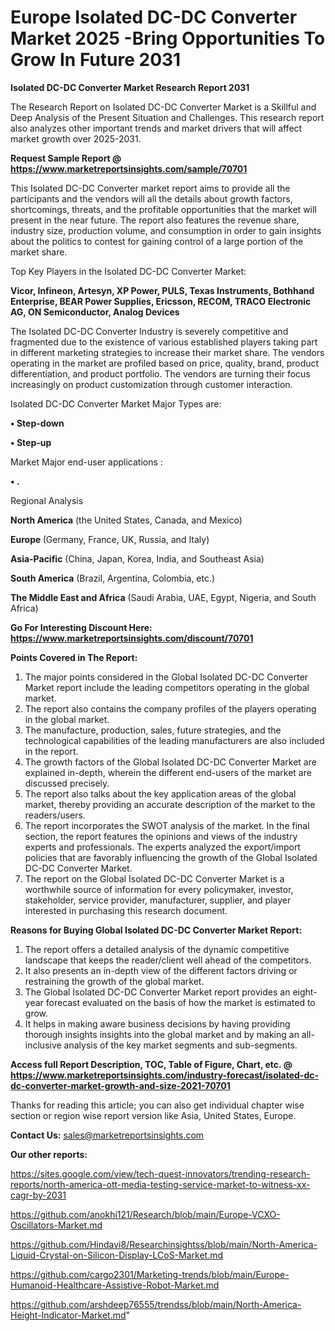 # Europe Isolated DC-DC Converter Market 2025 -Bring Opportunities To Grow In Future 2031

<strong>Isolated DC-DC Converter Market Research Report 2031</strong>

The Research Report on Isolated DC-DC Converter Market is a Skillful and Deep Analysis of the Present Situation and Challenges. This research report also analyzes other important trends and market drivers that will affect market growth over 2025-2031.

<strong>Request Sample Report @ <a href=https://www.marketreportsinsights.com/sample/70701>https://www.marketreportsinsights.com/sample/70701</a></strong>

This Isolated DC-DC Converter market report aims to provide all the participants and the vendors will all the details about growth factors, shortcomings, threats, and the profitable opportunities that the market will present in the near future. The report also features the revenue share, industry size, production volume, and consumption in order to gain insights about the politics to contest for gaining control of a large portion of the market share.

Top Key Players in the Isolated DC-DC Converter Market:

<strong>Vicor, Infineon, Artesyn, XP Power, PULS, Texas Instruments, Bothhand Enterprise, BEAR Power Supplies, Ericsson, RECOM, TRACO Electronic AG, ON Semiconductor, Analog Devices</strong>

The Isolated DC-DC Converter Industry is severely competitive and fragmented due to the existence of various established players taking part in different marketing strategies to increase their market share. The vendors operating in the market are profiled based on price, quality, brand, product differentiation, and product portfolio. The vendors are turning their focus increasingly on product customization through customer interaction.

Isolated DC-DC Converter Market Major Types are:

<strong>• Step-down

• Step-up</strong>

Market Major end-user applications :

<strong>• .</strong>

Regional Analysis

</u><strong><b>North America</b></strong> (the United States, Canada, and Mexico)

<strong><b>Europe </b></strong>(Germany, France, UK, Russia, and Italy)

<strong><b>Asia-Pacific</b></strong> (China, Japan, Korea, India, and Southeast Asia)

<strong><b>South America</b></strong> (Brazil, Argentina, Colombia, etc.)

<strong><b>The Middle East and Africa</b></strong> (Saudi Arabia, UAE, Egypt, Nigeria, and South Africa)

<strong>Go For Interesting Discount Here: <a href=https://www.marketreportsinsights.com/discount/70701>https://www.marketreportsinsights.com/discount/70701</a></strong>

<strong>Points Covered in The Report:</strong>
<ol>
  <li>The major points considered in the Global Isolated DC-DC Converter Market report include the leading competitors operating in the global market.</li>
  <li>The report also contains the company profiles of the players operating in the global market.</li>
  <li>The manufacture, production, sales, future strategies, and the technological capabilities of the leading manufacturers are also included in the report.</li>
  <li>The growth factors of the Global Isolated DC-DC Converter Market are explained in-depth, wherein the different end-users of the market are discussed precisely.</li>
  <li>The report also talks about the key application areas of the global market, thereby providing an accurate description of the market to the readers/users.</li>
  <li>The report incorporates the SWOT analysis of the market. In the final section, the report features the opinions and views of the industry experts and professionals. The experts analyzed the export/import policies that are favorably influencing the growth of the Global Isolated DC-DC Converter Market.</li>
  <li>The report on the Global Isolated DC-DC Converter Market is a worthwhile source of information for every policymaker, investor, stakeholder, service provider, manufacturer, supplier, and player interested in purchasing this research document.</li>
</ol>
<strong>Reasons for Buying Global Isolated DC-DC Converter Market Report:</strong>

<ol>
  <li>The report offers a detailed analysis of the dynamic competitive landscape that keeps the reader/client well ahead of the competitors.</li>
  <li>It also presents an in-depth view of the different factors driving or restraining the growth of the global market.</li>
  <li>The Global Isolated DC-DC Converter Market report provides an eight-year forecast evaluated on the basis of how the market is estimated to grow.</li>
  <li>It helps in making aware business decisions by having providing thorough insights insights into the global market and by making an all-inclusive analysis of the key market segments and sub-segments.</li>
</ol>
<strong>Access full Report Description, TOC, Table of Figure, Chart, etc. @ <a href=https://www.marketreportsinsights.com/industry-forecast/isolated-dc-dc-converter-market-growth-and-size-2021-70701>https://www.marketreportsinsights.com/industry-forecast/isolated-dc-dc-converter-market-growth-and-size-2021-70701</a></strong>


Thanks for reading this article; you can also get individual chapter wise section or region wise report version like Asia, United States, Europe.

<strong>Contact Us:</strong>
sales@marketreportsinsights.com

<strong>Our other reports:</strong>

<a href=https://sites.google.com/view/tech-quest-innovators/trending-research-reports/north-america-ott-media-testing-service-market-to-witness-xx-cagr-by-2031>https://sites.google.com/view/tech-quest-innovators/trending-research-reports/north-america-ott-media-testing-service-market-to-witness-xx-cagr-by-2031</a>

<a href=https://github.com/anokhi121/Research/blob/main/Europe-VCXO-Oscillators-Market.md>https://github.com/anokhi121/Research/blob/main/Europe-VCXO-Oscillators-Market.md</a>

<a href=https://github.com/Hindavi8/Researchinsightss/blob/main/North-America-Liquid-Crystal-on-Silicon-Display-LCoS-Market.md>https://github.com/Hindavi8/Researchinsightss/blob/main/North-America-Liquid-Crystal-on-Silicon-Display-LCoS-Market.md</a>

<a href=https://github.com/cargo2301/Marketing-trends/blob/main/Europe-Humanoid-Healthcare-Assistive-Robot-Market.md>https://github.com/cargo2301/Marketing-trends/blob/main/Europe-Humanoid-Healthcare-Assistive-Robot-Market.md</a>

<a href=https://github.com/arshdeep76555/trendss/blob/main/North-America-Height-Indicator-Market.md>https://github.com/arshdeep76555/trendss/blob/main/North-America-Height-Indicator-Market.md</a>"
